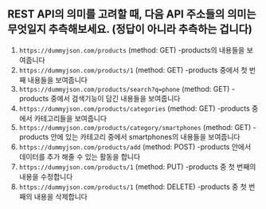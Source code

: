 ## REST API의 의미를 고려할 때, 다음 API 주소들의 의미는 무엇일지 추측해보세요. (정답이 아니라 추측하는 겁니다)

1. `https://dummyjson.com/products` (method: GET)
   -products의 내용들을 보여줍니다
2. `https://dummyjson.com/products/1` (method: GET)
   -products 중에서 첫 번째 내용들을 보여줍니다
3. `https://dummyjson.com/products/search?q=phone` (method: GET)
   -products 중에서 검색기능이 담긴 내용들을 보여줍니다
4. `https://dummyjson.com/products/categories` (method: GET)
   -products 중에서 카테고리들을 보여줍니다
5. `https://dummyjson.com/products/category/smartphones` (method: GET)
   -products 안에 있는 카테고리 중에서 smartphones의 내용들을 보여줍니다
6. `https://dummyjson.com/products/add` (method: POST)
   -products 안에서 데이터를 추가 해줄 수 있는 활동을 합니다
7. `https://dummyjson.com/products/1` (method: PUT)
   -products 중 첫 번째의 내용을 수정합니다
8. `https://dummyjson.com/products/1` (method: DELETE)
   -products 중 첫 번째의 내용을 삭제합니다
